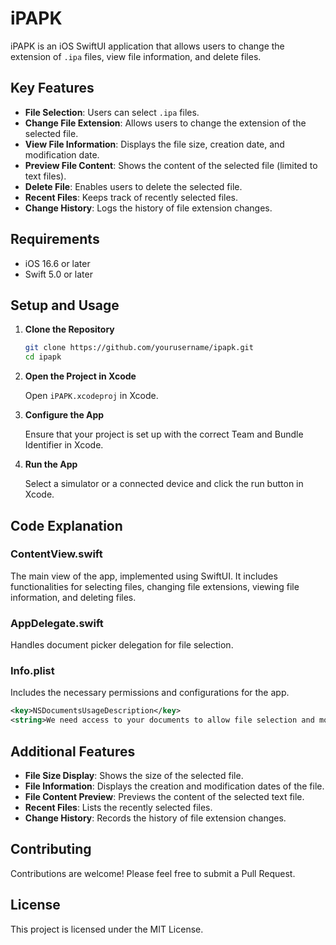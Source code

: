 
# iPAPK

iPAPK is an iOS SwiftUI application that allows users to change the extension of `.ipa` files, view file information, and delete files.

## Key Features

- **File Selection**: Users can select `.ipa` files.
- **Change File Extension**: Allows users to change the extension of the selected file.
- **View File Information**: Displays the file size, creation date, and modification date.
- **Preview File Content**: Shows the content of the selected file (limited to text files).
- **Delete File**: Enables users to delete the selected file.
- **Recent Files**: Keeps track of recently selected files.
- **Change History**: Logs the history of file extension changes.

## Requirements

- iOS 16.6 or later
- Swift 5.0 or later

## Setup and Usage

1. **Clone the Repository**

    ```bash
    git clone https://github.com/yourusername/ipapk.git
    cd ipapk
    ```

2. **Open the Project in Xcode**

    Open `iPAPK.xcodeproj` in Xcode.

3. **Configure the App**

    Ensure that your project is set up with the correct Team and Bundle Identifier in Xcode.

4. **Run the App**

    Select a simulator or a connected device and click the run button in Xcode.

## Code Explanation

### ContentView.swift

The main view of the app, implemented using SwiftUI. It includes functionalities for selecting files, changing file extensions, viewing file information, and deleting files.

### AppDelegate.swift

Handles document picker delegation for file selection.

### Info.plist

Includes the necessary permissions and configurations for the app.

```xml
<key>NSDocumentsUsageDescription</key>
<string>We need access to your documents to allow file selection and modification.</string>
```

## Additional Features

- **File Size Display**: Shows the size of the selected file.
- **File Information**: Displays the creation and modification dates of the file.
- **File Content Preview**: Previews the content of the selected text file.
- **Recent Files**: Lists the recently selected files.
- **Change History**: Records the history of file extension changes.

## Contributing

Contributions are welcome! Please feel free to submit a Pull Request.

## License

This project is licensed under the MIT License.
